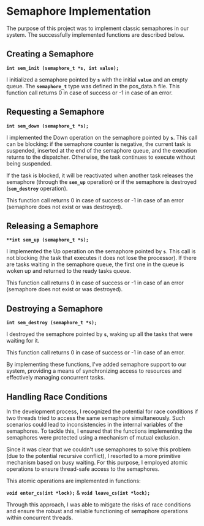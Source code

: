 # Semaphore Implementation

The purpose of this project was to implement classic semaphores in our system. The successfully implemented functions are described below.

## Creating a Semaphore
**`int sem_init (semaphore_t *s, int value);`**

I initialized a semaphore pointed by **`s`** with the initial **`value`** and an empty queue. The **`semaphore_t`** type was defined in the pos_data.h file.
This function call returns 0 in case of success or -1 in case of an error.

## Requesting a Semaphore

**`int sem_down (semaphore_t *s);`**

I implemented the Down operation on the semaphore pointed by **`s`**. This call can be blocking: if the semaphore counter is negative, the current task is suspended, inserted at the end of the semaphore queue, and the execution returns to the dispatcher. Otherwise, the task continues to execute without being suspended.

If the task is blocked, it will be reactivated when another task releases the semaphore (through the **`sem_up`** operation) or if the semaphore is destroyed (**`sem_destroy`** operation).

This function call returns 0 in case of success or -1 in case of an error (semaphore does not exist or was destroyed).

## Releasing a Semaphore

**`**int sem_up (semaphore_t *s);`**

I implemented the Up operation on the semaphore pointed by **`s`**. This call is not blocking (the task that executes it does not lose the processor). If there are tasks waiting in the semaphore queue, the first one in the queue is woken up and returned to the ready tasks queue.

This function call returns 0 in case of success or -1 in case of an error (semaphore does not exist or was destroyed).

## Destroying a Semaphore

**`int sem_destroy (semaphore_t *s);`**

I destroyed the semaphore pointed by **`s`**, waking up all the tasks that were waiting for it.

This function call returns 0 in case of success or -1 in case of an error.

By implementing these functions, I've added semaphore support to our system, providing a means of synchronizing access to resources and effectively managing concurrent tasks.

## Handling Race Conditions

In the development process, I recognized the potential for race conditions if two threads tried to access the same semaphore simultaneously. Such scenarios could lead to inconsistencies in the internal variables of the semaphores. To tackle this, I ensured that the functions implementing the semaphores were protected using a mechanism of mutual exclusion.

Since it was clear that we couldn't use semaphores to solve this problem (due to the potential recursive conflict), I resorted to a more primitive mechanism based on busy waiting. For this purpose, I employed atomic operations to ensure thread-safe access to the semaphores.

This atomic operations are implemented in functions:

**`void enter_cs(int *lock);`**
&
**`void leave_cs(int *lock);`**

Through this approach, I was able to mitigate the risks of race conditions and ensure the robust and reliable functioning of semaphore operations within concurrent threads.